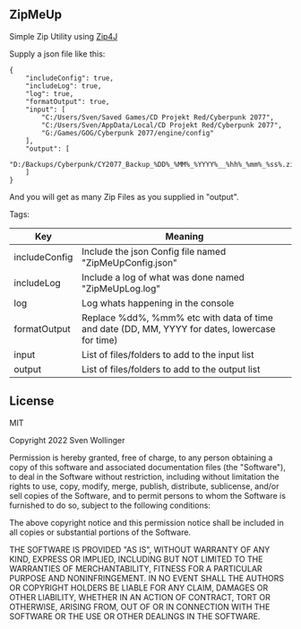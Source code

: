 ## ZipMeUp

Simple Zip Utility using [Zip4J](https://github.com/srikanth-lingala/zip4j)

Supply a json file like this:

```
{
    "includeConfig": true,
    "includeLog": true,
    "log": true,
    "formatOutput": true,
    "input": [
        "C:/Users/Sven/Saved Games/CD Projekt Red/Cyberpunk 2077",
        "C:/Users/Sven/AppData/Local/CD Projekt Red/Cyberpunk 2077",
        "G:/Games/GOG/Cyberpunk 2077/engine/config"
    ],
    "output": [
        "D:/Backups/Cyberpunk/CY2077_Backup_%DD%_%MM%_%YYYY%__%hh%_%mm%_%ss%.zip"
    ]
}
```

And you will get as many Zip Files as you supplied in "output".

Tags:

Key | Meaning
--- | ---
includeConfig | Include the json Config file named "ZipMeUpConfig.json"
includeLog | Include a log of what was done named "ZipMeUpLog.log"
log | Log whats happening in the console
formatOutput | Replace %dd%, %mm% etc with data of time and date (DD, MM, YYYY for dates, lowercase for time)
input | List of files/folders to add to the input list
output | List of files/folders to add to the output list

License
----

MIT

Copyright 2022 Sven Wollinger

Permission is hereby granted, free of charge, to any person obtaining a copy of this software and associated documentation files (the "Software"), to deal in the Software without restriction, including without limitation the rights to use, copy, modify, merge, publish, distribute, sublicense, and/or sell copies of the Software, and to permit persons to whom the Software is furnished to do so, subject to the following conditions:

The above copyright notice and this permission notice shall be included in all copies or substantial portions of the Software.

THE SOFTWARE IS PROVIDED "AS IS", WITHOUT WARRANTY OF ANY KIND, EXPRESS OR IMPLIED, INCLUDING BUT NOT LIMITED TO THE WARRANTIES OF MERCHANTABILITY, FITNESS FOR A PARTICULAR PURPOSE AND NONINFRINGEMENT. IN NO EVENT SHALL THE AUTHORS OR COPYRIGHT HOLDERS BE LIABLE FOR ANY CLAIM, DAMAGES OR OTHER LIABILITY, WHETHER IN AN ACTION OF CONTRACT, TORT OR OTHERWISE, ARISING FROM, OUT OF OR IN CONNECTION WITH THE SOFTWARE OR THE USE OR OTHER DEALINGS IN THE SOFTWARE.